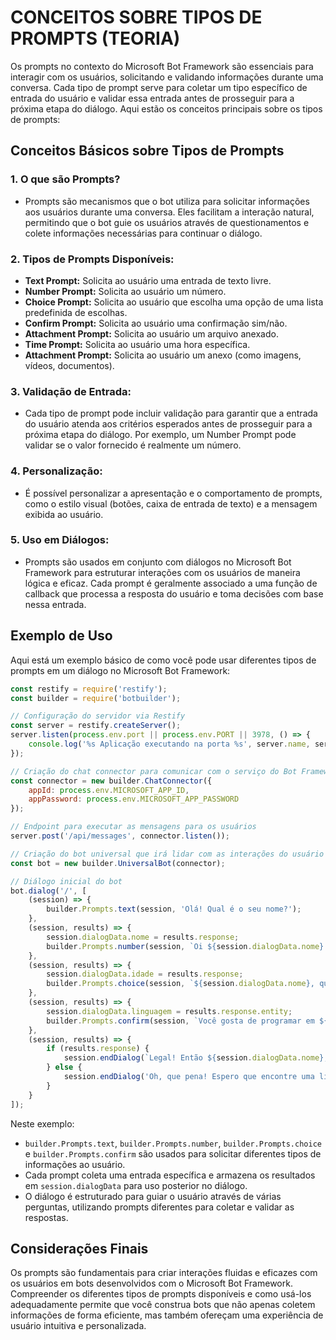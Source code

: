 # CONCEITOS SOBRE TIPOS DE PROMPTS (TEORIA)
Os prompts no contexto do Microsoft Bot Framework são essenciais para interagir com os usuários, solicitando e validando informações durante uma conversa. Cada tipo de prompt serve para coletar um tipo específico de entrada do usuário e validar essa entrada antes de prosseguir para a próxima etapa do diálogo. Aqui estão os conceitos principais sobre os tipos de prompts:

## Conceitos Básicos sobre Tipos de Prompts
### 1. **O que são Prompts?**
   - Prompts são mecanismos que o bot utiliza para solicitar informações aos usuários durante uma conversa. Eles facilitam a interação natural, permitindo que o bot guie os usuários através de questionamentos e colete informações necessárias para continuar o diálogo.

### 2. **Tipos de Prompts Disponíveis:**
   - **Text Prompt:** Solicita ao usuário uma entrada de texto livre.
   - **Number Prompt:** Solicita ao usuário um número.
   - **Choice Prompt:** Solicita ao usuário que escolha uma opção de uma lista predefinida de escolhas.
   - **Confirm Prompt:** Solicita ao usuário uma confirmação sim/não.
   - **Attachment Prompt:** Solicita ao usuário um arquivo anexado.
   - **Time Prompt:** Solicita ao usuário uma hora específica.
   - **Attachment Prompt:** Solicita ao usuário um anexo (como imagens, vídeos, documentos).

### 3. **Validação de Entrada:**
   - Cada tipo de prompt pode incluir validação para garantir que a entrada do usuário atenda aos critérios esperados antes de prosseguir para a próxima etapa do diálogo. Por exemplo, um Number Prompt pode validar se o valor fornecido é realmente um número.

### 4. **Personalização:**
   - É possível personalizar a apresentação e o comportamento de prompts, como o estilo visual (botões, caixa de entrada de texto) e a mensagem exibida ao usuário.

### 5. **Uso em Diálogos:**
   - Prompts são usados em conjunto com diálogos no Microsoft Bot Framework para estruturar interações com os usuários de maneira lógica e eficaz. Cada prompt é geralmente associado a uma função de callback que processa a resposta do usuário e toma decisões com base nessa entrada.

## Exemplo de Uso
Aqui está um exemplo básico de como você pode usar diferentes tipos de prompts em um diálogo no Microsoft Bot Framework:

```javascript
const restify = require('restify');
const builder = require('botbuilder');

// Configuração do servidor via Restify
const server = restify.createServer();
server.listen(process.env.port || process.env.PORT || 3978, () => {
    console.log('%s Aplicação executando na porta %s', server.name, server.url);
});

// Criação do chat connector para comunicar com o serviço do Bot Framework
const connector = new builder.ChatConnector({
    appId: process.env.MICROSOFT_APP_ID,
    appPassword: process.env.MICROSOFT_APP_PASSWORD
});

// Endpoint para executar as mensagens para os usuários
server.post('/api/messages', connector.listen());

// Criação do bot universal que irá lidar com as interações do usuário
const bot = new builder.UniversalBot(connector);

// Diálogo inicial do bot
bot.dialog('/', [
    (session) => {
        builder.Prompts.text(session, 'Olá! Qual é o seu nome?');
    },
    (session, results) => {
        session.dialogData.nome = results.response;
        builder.Prompts.number(session, `Oi ${session.dialogData.nome}. Quantos anos você tem?`);
    },
    (session, results) => {
        session.dialogData.idade = results.response;
        builder.Prompts.choice(session, `${session.dialogData.nome}, qual é a sua linguagem de programação favorita?`, ['JavaScript', 'Python', 'C#']);
    },
    (session, results) => {
        session.dialogData.linguagem = results.response.entity;
        builder.Prompts.confirm(session, `Você gosta de programar em ${session.dialogData.linguagem}?`, { listStyle: builder.ListStyle.button });
    },
    (session, results) => {
        if (results.response) {
            session.endDialog(`Legal! Então ${session.dialogData.nome}, você tem ${session.dialogData.idade} anos e gosta de programar em ${session.dialogData.linguagem}.`);
        } else {
            session.endDialog('Oh, que pena! Espero que encontre uma linguagem de programação que você goste.');
        }
    }
]);
```

Neste exemplo:
- `builder.Prompts.text`, `builder.Prompts.number`, `builder.Prompts.choice` e `builder.Prompts.confirm` são usados para solicitar diferentes tipos de informações ao usuário.
- Cada prompt coleta uma entrada específica e armazena os resultados em `session.dialogData` para uso posterior no diálogo.
- O diálogo é estruturado para guiar o usuário através de várias perguntas, utilizando prompts diferentes para coletar e validar as respostas.

## Considerações Finais
Os prompts são fundamentais para criar interações fluidas e eficazes com os usuários em bots desenvolvidos com o Microsoft Bot Framework. Compreender os diferentes tipos de prompts disponíveis e como usá-los adequadamente permite que você construa bots que não apenas coletem informações de forma eficiente, mas também ofereçam uma experiência de usuário intuitiva e personalizada.